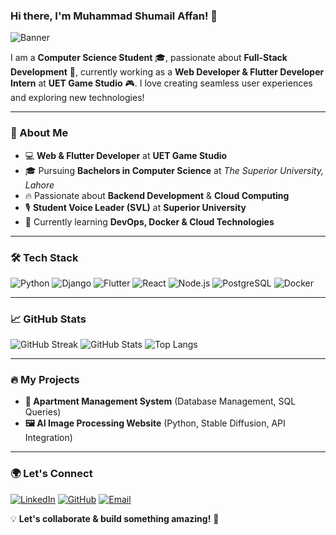 ### Hi there, I'm Muhammad Shumail Affan! 👋

![Banner](https://your-banner-image-url.com)  

I am a **Computer Science Student** 🎓, passionate about **Full-Stack Development** 🚀, currently working as a **Web Developer & Flutter Developer Intern** at **UET Game Studio** 🎮. I love creating seamless user experiences and exploring new technologies!

---

### 🚀 About Me
- 💻 **Web & Flutter Developer** at **UET Game Studio**
- 🎓 Pursuing **Bachelors in Computer Science** at *The Superior University, Lahore*
- 🔥 Passionate about **Backend Development** & **Cloud Computing**
- 🎙 **Student Voice Leader (SVL)** at **Superior University**
- 🌱 Currently learning **DevOps, Docker & Cloud Technologies**

---

### 🛠️ Tech Stack
![Python](https://img.shields.io/badge/Python-3776AB?style=for-the-badge&logo=python&logoColor=white)
![Django](https://img.shields.io/badge/Django-092E20?style=for-the-badge&logo=django&logoColor=white)
![Flutter](https://img.shields.io/badge/Flutter-02569B?style=for-the-badge&logo=flutter&logoColor=white)
![React](https://img.shields.io/badge/React-61DAFB?style=for-the-badge&logo=react&logoColor=black)
![Node.js](https://img.shields.io/badge/Node.js-339933?style=for-the-badge&logo=nodedotjs&logoColor=white)
![PostgreSQL](https://img.shields.io/badge/PostgreSQL-316192?style=for-the-badge&logo=postgresql&logoColor=white)
![Docker](https://img.shields.io/badge/Docker-2496ED?style=for-the-badge&logo=docker&logoColor=white)

---

### 📈 GitHub Stats
![GitHub Streak](https://github-readme-streak-stats.herokuapp.com/?user=ShumailAffan&theme=radical&hide_border=true)
![GitHub Stats](https://github-readme-stats.vercel.app/api?username=ShumailAffan&show_icons=true&theme=radical&hide_border=true)
![Top Langs](https://github-readme-stats.vercel.app/api/top-langs/?username=ShumailAffan&layout=compact&theme=radical&hide_border=true)

---

### 🔥 My Projects
- **🏢 Apartment Management System** (Database Management, SQL Queries)
- **🖼 AI Image Processing Website** (Python, Stable Diffusion, API Integration)

---

### 🌍 Let's Connect
[![LinkedIn](https://img.shields.io/badge/LinkedIn-0A66C2?style=for-the-badge&logo=linkedin&logoColor=white)](https://www.linkedin.com/in/shumail-affan-80179b272/)
[![GitHub](https://img.shields.io/badge/GitHub-181717?style=for-the-badge&logo=github&logoColor=white)](https://github.com/ShumailAffan)
[![Email](https://img.shields.io/badge/Email-D14836?style=for-the-badge&logo=gmail&logoColor=white)](mailto:shumailaffan502@gmail.com)

💡 **Let's collaborate & build something amazing!** 🚀
